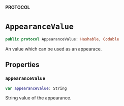 **PROTOCOL**

# `AppearanceValue`

```swift
public protocol AppearanceValue: Hashable, Codable
```

An value which can be used as an appearace.

## Properties
### `appearanceValue`

```swift
var appearanceValue: String
```

String value of the appearance.
